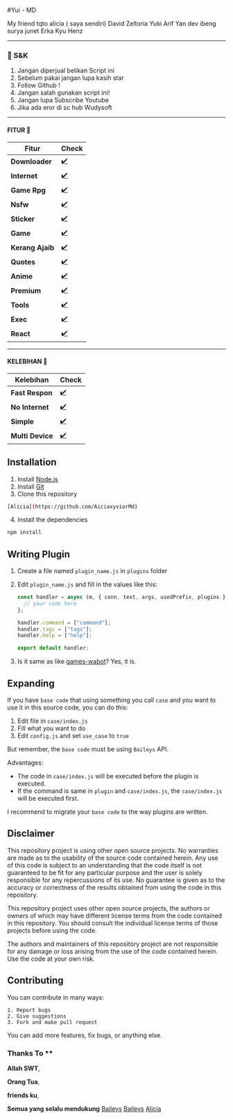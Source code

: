 #Yui - MD

My friend tqto
alicia ( saya sendiri)
David
Zeltoria
Yuki
Arif
Yan dev
ibeng
surya
junet
Erka
Kyu
Henz

---------

### 📮 S&K
1. Jangan diperjual belikan Script ini
2. Sebelum pakai jangan lupa kasih star
3. Follow Github !
4. Jangan salah gunakan script ini!
5. Jangan lupa Subscribe Youtube
6. Jika ada eror di sc hub Wudysoft

---------

#### FITUR 📍
| Fitur | Check |
|--------|--------|
| **Downloader** |[✔️](https://github.com/AiciaxyviorMd) |
| **Internet** |[✔️](https://github.com/AiciaxyviorMdr) |
| **Game Rpg** |[✔️](https://github.com/AiciaxyviorMd) |
| **Nsfw** |[✔️](https://github.com/AiciaxyviorMd) |
| **Sticker** |[✔️](https://github.com/AiciaxyviorMd) |
| **Game** |[✔️](https://github.com/AiciaxyviorMd) |
| **Kerang Ajaib** |[✔️](https://github.com/AiciaxyviorMd) |
| **Quotes** |[✔️](https://github.com/AiciaxyviorMd) |
| **Anime** |[✔️](https://github.com/AiciaxyviorMd) |
| **Premium** |[✔️](https://github.com/AiciaxyviorMd) |
| **Tools** |[✔️](https://github.com/AiciaxyviorMd) |
| **Exec** |[✔️](https://github.com/AiciaxyviorMd) |
| **React** |[✔️](https://github.com/AiciaxyviorMd) |
---------
#### KELEBIHAN 📍
| Kelebihan | Check |
|--------|--------|
| **Fast Respon** |[✔️](https://github.com/AiciaxyviorMd) |
| **No Internet** |[✔️](https://github.com/AiciaxyviorMd) |
| **Simple** |[✔️](https://github.com/AiciaxyviorMd) |
| **Multi Device** |[✔️](https://github.com/AiciaxyviorMd) |

## Installation

1. Install [Node.js](https://nodejs.org/en/download/)
2. Install [Git](https://git-scm.com/downloads)
3. Clone this repository

```bash
[Alicia](https://github.com/AiciaxyviorMd)
```

4. Install the dependencies

```bash
npm install
```
## Writing Plugin

1. Create a file named `plugin_name.js` in `plugins` folder
2. Edit `plugin_name.js` and fill in the values like this:

   ```js
   const handler = async (m, { conn, text, args, usedPrefix, plugins }) => {
     // your code here
   };

   handler.command = ["command"];
   handler.tags = ["tags"];
   handler.help = ["help"];

   export default handler;
   ```

3. Is it same as like [games-wabot](https://github.com/BochilGaming/games-wabot/tree/multi-device)? Yes, it is.

## Expanding

If you have `base code` that using something you call `case` and you want to use it in this source code, you can do this:

1. Edit file in `case/index.js`
2. Fill what you want to do
3. Edit `config.js` and set `use_case` to `true`

But remember, the `base code` must be using `Baileys` API.

Advantages:
- The code in `case/index.js` will be executed before the plugin is executed.
- If the command is same in `plugin` and `case/index.js`, the `case/index.js` will be executed first.

I recommend to migrate your `base code` to the way plugins are written.
## Disclaimer

This repository project is using other open source projects. No warranties are made as to the usability of the source code contained herein. Any use of this code is subject to an understanding that the code itself is not guaranteed to be fit for any particular purpose and the user is solely responsible for any repercussions of its use. No guarantee is given as to the accuracy or correctness of the results obtained from using the code in this repository. 

This repository project uses other open source projects, the authors or owners of which may have different license terms from the code contained in this repository. You should consult the individual license terms of those projects before using the code. 

The authors and maintainers of this repository project are not responsible for any damage or loss arising from the use of the code contained herein. Use the code at your own risk.

## Contributing

You can contribute in many ways:
```
1. Report bugs
2. Give suggestions
3. Fork and make pull request
```
You can add more features, fix bugs, or anything else.

### Thanks To **

**Allah SWT**,

**Orang Tua**,

**friends ku**,

**Semua yang selalu mendukung**
[Baileys](https://github.com/WhiskeySockets/Baileys)
[Baileys](https://github.com/WhiskeySockets/Baileys)
[Alicia](https://github.com/AiciaxyviorMd)


